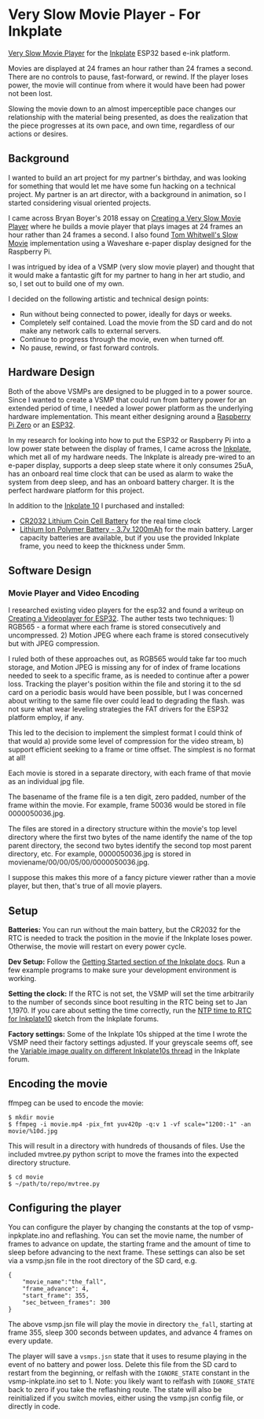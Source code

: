 # Very Slow Movie Player - For Inkplate

[Very Slow Movie Player](https://medium.com/s/story/very-slow-movie-player-499f76c48b62) for the [Inkplate](https://inkplate.io) ESP32 based e-ink platform.

Movies are displayed at 24 frames an hour rather than 24 frames a second.
There are no controls to pause, fast-forward, or rewind.  If the player loses power,
the movie will continue from where it would have been had power not been lost.

Slowing the movie down to an almost imperceptible pace changes our
relationship with the material being presented, as does the realization that
the piece progresses at its own pace, and own time, regardless of our actions or
desires.

## Background

I wanted to build an art project for my partner's birthday, and was looking
for something that would let me have some fun hacking on a technical project.
My partner is an art director, with a background in animation, so I started
considering visual oriented projects.

I came across Bryan Boyer's 2018 essay on
[Creating a Very Slow Movie Player](https://medium.com/s/story/very-slow-movie-player-499f76c48b62)
where he builds a movie player that plays images at 24 frames an hour rather
than 24 frames a second. I also found
[Tom Whitwell's Slow Movie](https://github.com/TomWhitwell/SlowMovie)
implementation using a Waveshare e-paper display designed for the Raspberry Pi.

I was intrigued by idea of a VSMP (very slow movie player) and thought that it
would make a fantastic gift for my partner to hang in her art studio, and so, I
set out to build one of my own.

I decided on the following artistic and technical design points:
* Run without being connected to power, ideally for days or weeks.
* Completely self contained. Load the movie from the SD card and do not make any
  network calls to external servers.
* Continue to progress through the movie, even when turned off.
* No pause, rewind, or fast forward controls.

## Hardware Design

Both of the above VSMPs are designed to be plugged in to a power source. Since I
wanted to create a VSMP that could run from battery power for an extended period
of time, I needed a lower power platform as the underlying hardware
implementation. This meant either designing around a
[Raspberry Pi Zero](https://www.raspberrypi.com/products/raspberry-pi-zero/)
or an
[ESP32](https://www.espressif.com/en/products/socs/esp32).

In my research for looking into how to put the ESP32 or Raspberry Pi into a low
power state between the display of frames, I came across the
[Inkplate](https://inkplate.io), which met all of my hardware needs. The
Inkplate is already pre-wired to an e-paper display, supports a deep sleep state
where it only consumes 25uA, has an onboard real time clock that can be used as
alarm to wake the system from deep sleep, and has an onboard battery charger. It
is the perfect hardware platform for this project.

In addition to the [Inkplate 10](https://www.crowdsupply.com/soldered/inkplate-10)
I purchased and installed:
* [CR2032 Lithium Coin Cell Battery](https://www.adafruit.com/product/654) for
  the real time clock
* [Lithium Ion Polymer Battery - 3.7v 1200mAh](https://www.adafruit.com/product/258)
for the main battery. Larger capacity batteries are available, but if you use
the provided Inkplate frame, you need to keep the thickness under 5mm.

## Software Design

### Movie Player and Video Encoding

I researched existing video players for the esp32 and found a writeup on
[Creating a Videoplayer for ESP32](https://www.appelsiini.net/2020/esp32-mjpeg-video-player/).
The auther tests two techniques: 1) RGB565 - a format where each frame is stored
consecutively and uncompressed.  2) Motion JPEG where each frame is stored
consecutively but with JPEG compression.

I ruled both of these approaches out, as RGB565 would take far too much storage,
and Motion JPEG is missing any for of index of frame locations needed to
seek to a specific frame, as is needed to continue after a power loss.
Tracking the player's position within the file and storing it to the sd card
on a periodic basis would have been possible, but I was concerned about writing
to the same file over could lead to degrading the flash.  was not sure what
wear leveling strategies the FAT drivers for the ESP32 platform employ, if any.

This led to the decision to implement the simplest format I could
think of that would a) provide some level of compression for the video stream,
b) support efficient seeking to a frame or time offset.  The simplest
is no format at all!

Each movie is stored in a separate directory, with each frame of that
movie as an individual jpg file.

The basename of the frame file is a ten digit, zero padded, number of the
frame within the movie. For example, frame 50036 would be stored in file
0000050036.jpg.

The files are stored in a directory structure within the movie's top level
directory where the first two bytes of the name identify the name of the
top parent directory, the second two bytes identify the second top most
parent directory, etc.  For example, 0000050036.jpg is stored
in moviename/00/00/05/00/0000050036.jpg.

I suppose this makes this more of a fancy picture viewer rather than
a movie player, but then, that's true of all movie players.

## Setup

**Batteries:** You can run without the main battery, but the CR2032 for the RTC
is needed to track the position in the movie if the Inkplate loses power.
Otherwise, the movie will restart on every power cycle.

**Dev Setup:** Follow the [Getting Started section of the Inkplate
docs](https://inkplate.readthedocs.io/en/latest/get-started.html). Run a few
example programs to make sure your development environment is working.

**Setting the clock:**  If the RTC is not set, the VSMP will set the time
arbitrarily to the number of seconds since boot resulting in the RTC being set
to Jan 1,1970.  If you care about setting the time correctly, run the [NTP time
to RTC for
Inkplate10](https://forum.e-radionica.com/en/viewtopic.php?f=22&t=424) sketch
from the Inkplate forums.

**Factory settings:** Some of the Inkplate 10s shipped at the time I wrote the
VSMP need their factory settings adjusted.  If your greyscale seems off, see the
[Variable image quality on different Inkplate10s
thread](https://forum.e-radionica.com/en/viewtopic.php?f=23&t=407&p=801&hilit=waveform#p801)
in the Inkplate forum.

## Encoding the movie

ffmpeg can be used to encode the movie:

```
$ mkdir movie
$ ffmpeg -i movie.mp4 -pix_fmt yuv420p -q:v 1 -vf scale="1200:-1" -an movie/%10d.jpg
```

This will result in a directory with hundreds of thousands of files.  Use the included
mvtree.py python script to move the frames into the expected directory structure.

```
$ cd movie
$ ~/path/to/repo/mvtree.py
```

## Configuring the player

You can configure the player by changing the constants at the top of
vsmp-inpkplate.ino and reflashing.  You can set the movie name,
the number of frames to advance on update, the starting frame and the
amount of time to sleep before advancing to the next frame.  These settings
can also be set via a vsmp.jsn file in the root directory of the SD card, e.g.
```
{
    "movie_name":"the_fall",
    "frame_advance": 4,
    "start_frame": 355,
    "sec_between_frames": 300
}
```

The above vsmp.jsn file will play the movie in directory `the_fall`,
starting at frame 355, sleep 300 seconds between updates, and advance 4 frames
on every update.

The player will save a `vsmps.jsn` state that it uses to resume playing
in the event of no battery and power loss.  Delete this file from the SD card
to restart from the beginning, or relfash with the `IGNORE_STATE` constant in the
vsmp-inkplate.ino set to 1.  Note: you likely want to relfash with `IGNORE_STATE`
back to zero if you take the reflashing route.  The state will also be reinitialized
if you switch movies, either using the vsmp.jsn config file, or directly in code.

